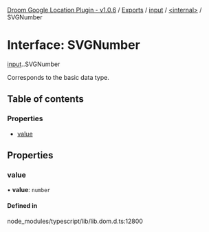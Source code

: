 [Droom Google Location Plugin - v1.0.6](../README.md) / [Exports](../modules.md) / [input](../modules/input.md) / [<internal\>](../modules/input._internal_.md) / SVGNumber

# Interface: SVGNumber

[input](../modules/input.md).[<internal>](../modules/input._internal_.md).SVGNumber

Corresponds to the <number> basic data type.

## Table of contents

### Properties

- [value](input._internal_.SVGNumber.md#value)

## Properties

### value

• **value**: `number`

#### Defined in

node_modules/typescript/lib/lib.dom.d.ts:12800
